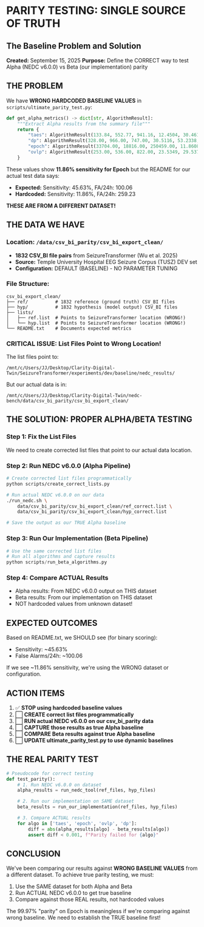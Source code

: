# PARITY TESTING: SINGLE SOURCE OF TRUTH
## The Baseline Problem and Solution

**Created:** September 15, 2025
**Purpose:** Define the CORRECT way to test Alpha (NEDC v6.0.0) vs Beta (our implementation) parity

## THE PROBLEM

We have **WRONG HARDCODED BASELINE VALUES** in `scripts/ultimate_parity_test.py`:

```python
def get_alpha_metrics() -> dict[str, AlgorithmResult]:
    """Extract Alpha results from the summary file"""
    return {
        "taes": AlgorithmResult(133.84, 552.77, 941.16, 12.4504, 30.4617, "TAES"),
        "dp": AlgorithmResult(328.00, 966.00, 747.00, 30.5116, 53.2338, "DP Alignment"),
        "epoch": AlgorithmResult(33704.00, 18816.00, 250459.00, 11.8608, 259.2257, "Epoch"),
        "ovlp": AlgorithmResult(253.00, 536.00, 822.00, 23.5349, 29.5376, "Overlap"),
    }
```

These values show **11.86% sensitivity for Epoch** but the README for our actual test data says:
- **Expected:** Sensitivity: 45.63%, FA/24h: 100.06
- **Hardcoded:** Sensitivity: 11.86%, FA/24h: 259.23

**THESE ARE FROM A DIFFERENT DATASET!**

## THE DATA WE HAVE

### Location: `/data/csv_bi_parity/csv_bi_export_clean/`

- **1832 CSV_BI file pairs** from SeizureTransformer (Wu et al. 2025)
- **Source:** Temple University Hospital EEG Seizure Corpus (TUSZ) DEV set
- **Configuration:** DEFAULT (BASELINE) - NO PARAMETER TUNING

### File Structure:
```
csv_bi_export_clean/
├── ref/          # 1832 reference (ground truth) CSV_BI files
├── hyp/          # 1832 hypothesis (model output) CSV_BI files
├── lists/
│   ├── ref.list  # Points to SeizureTransformer location (WRONG!)
│   └── hyp.list  # Points to SeizureTransformer location (WRONG!)
└── README.txt    # Documents expected metrics
```

### CRITICAL ISSUE: List Files Point to Wrong Location!
The list files point to:
```
/mnt/c/Users/JJ/Desktop/Clarity-Digital-Twin/SeizureTransformer/experiments/dev/baseline/nedc_results/
```

But our actual data is in:
```
/mnt/c/Users/JJ/Desktop/Clarity-Digital-Twin/nedc-bench/data/csv_bi_parity/csv_bi_export_clean/
```

## THE SOLUTION: PROPER ALPHA/BETA TESTING

### Step 1: Fix the List Files
We need to create corrected list files that point to our actual data location.

### Step 2: Run NEDC v6.0.0 (Alpha Pipeline)
```bash
# Create corrected list files programmatically
python scripts/create_correct_lists.py

# Run actual NEDC v6.0.0 on our data
./run_nedc.sh \
    data/csv_bi_parity/csv_bi_export_clean/ref_correct.list \
    data/csv_bi_parity/csv_bi_export_clean/hyp_correct.list

# Save the output as our TRUE Alpha baseline
```

### Step 3: Run Our Implementation (Beta Pipeline)
```python
# Use the same corrected list files
# Run all algorithms and capture results
python scripts/run_beta_algorithms.py
```

### Step 4: Compare ACTUAL Results
- Alpha results: From NEDC v6.0.0 output on THIS dataset
- Beta results: From our implementation on THIS dataset
- NOT hardcoded values from unknown dataset!

## EXPECTED OUTCOMES

Based on README.txt, we SHOULD see (for binary scoring):
- Sensitivity: ~45.63%
- False Alarms/24h: ~100.06

If we see ~11.86% sensitivity, we're using the WRONG dataset or configuration.

## ACTION ITEMS

1. ✅ **STOP using hardcoded baseline values**
2. ⬜ **CREATE correct list files programmatically**
3. ⬜ **RUN actual NEDC v6.0.0 on our csv_bi_parity data**
4. ⬜ **CAPTURE those results as true Alpha baseline**
5. ⬜ **COMPARE Beta results against true Alpha baseline**
6. ⬜ **UPDATE ultimate_parity_test.py to use dynamic baselines**

## THE REAL PARITY TEST

```python
# Pseudocode for correct testing
def test_parity():
    # 1. Run NEDC v6.0.0 on dataset
    alpha_results = run_nedc_tool(ref_files, hyp_files)

    # 2. Run our implementation on SAME dataset
    beta_results = run_our_implementation(ref_files, hyp_files)

    # 3. Compare ACTUAL results
    for algo in ['taes', 'epoch', 'ovlp', 'dp']:
        diff = abs(alpha_results[algo] - beta_results[algo])
        assert diff < 0.001, f"Parity failed for {algo}"
```

## CONCLUSION

We've been comparing our results against **WRONG BASELINE VALUES** from a different dataset.
To achieve true parity testing, we must:

1. Use the SAME dataset for both Alpha and Beta
2. Run ACTUAL NEDC v6.0.0 to get true baseline
3. Compare against those REAL results, not hardcoded values

The 99.97% "parity" on Epoch is meaningless if we're comparing against wrong baseline.
We need to establish the TRUE baseline first!